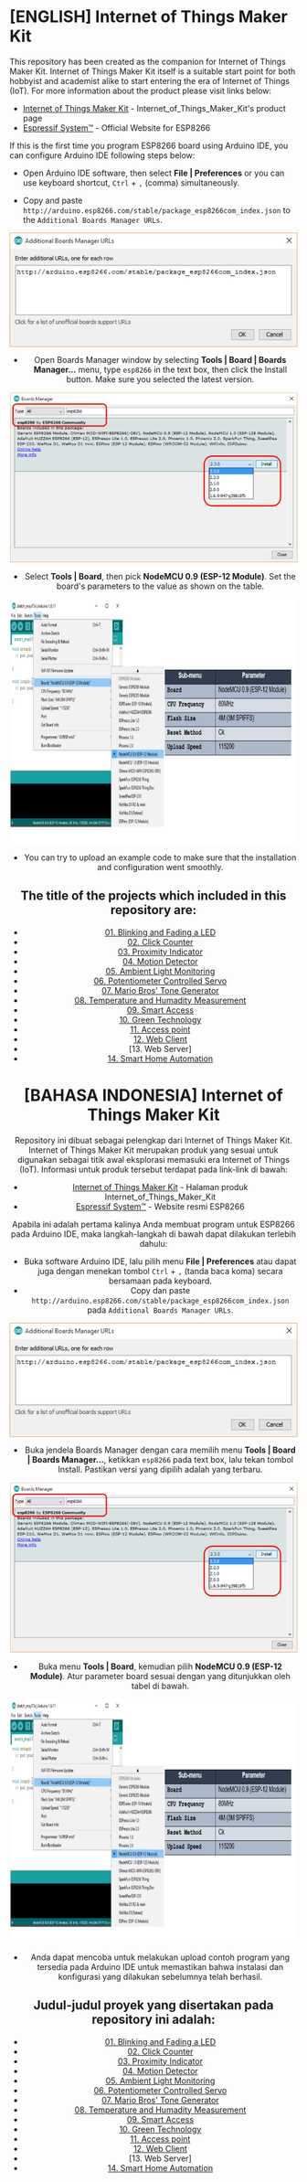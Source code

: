 # [ENGLISH] Internet of Things Maker Kit
This repository has been created as the companion for Internet of Things Maker Kit.
Internet of Things Maker Kit itself is a suitable start point for both hobbyist and academist alike to start entering the era of Internet of Things (IoT).
For more information about the product please visit links below:
* [Internet of Things Maker Kit](http://digiwarestore.com/en/) - Internet_of_Things_Maker_Kit's product page
* [Espressif System™](http://espressif.com/en) - Official Website for ESP8266

If this is the first time you program ESP8266 board using Arduino IDE, you can configure Arduino IDE following steps below:
* Open Arduino IDE software, then select **File | Preferences** or you can use keyboard shortcut, ```Ctrl``` + ```,``` (comma) simultaneously.

* Copy and paste ```http://arduino.esp8266.com/stable/package_esp8266com_index.json``` to the ```Additional Boards Manager URLs```.
 
<div style="text-align:center"><img src="/images/additional_url.png" height="200" align ="center"/><div/>

* Open Boards Manager window by selecting **Tools | Board | Boards Manager...** menu, type ```esp8266``` in the text box, then click the Install button. Make sure you selected the latest version.

<div style="text-align:center"><img src="/images/esp8266_package.PNG" height="300" align ="center"/><div/>

* Select **Tools | Board**, then pick **NodeMCU 0.9 (ESP-12 Module)**. Set the board's parameters to the value as shown on the table.

<img src="/images/configuration_table.PNG" height="430" align ="center">

* You can try to upload an example code to make sure that the installation and configuration went smoothly.

## The title of the projects which included in this repository are:
* [01. Blinking and Fading a LED](/01_Blinking_and_Fading_a_LED)
* [02. Click Counter](/02_Click_Counter)
* [03. Proximity Indicator](/03_Proximity_Indicator)
* [04. Motion Detector](/04_Motion_Detector)
* [05. Ambient Light Monitoring](/05_Ambient_Light_Monitoring)
* [06. Potentiometer Controlled Servo](/06_Potentiometer_Controlled_Servo)
* [07. Mario Bros' Tone Generator](/07_Mario_Bros_Tone_Generator)
* [08. Temperature and Humadity Measurement](/08_Temperature_and_Humidity_Measurement)
* [09. Smart Access](/09_Smart_Access)
* [10. Green Technology](/10_Green_Technology)
* [11. Access point](/11_Access_Point)
* [12. Web Client](/12_Web_Client)
* [13. Web Server]
* [14. Smart Home Automation](/14_Smart_Home_Automation)

# [BAHASA INDONESIA] Internet of Things Maker Kit
Repository ini dibuat sebagai pelengkap dari Internet of Things Maker Kit.
Internet of Things Maker Kit merupakan produk yang sesuai untuk digunakan sebagai titik awal eksplorasi memasuki era Internet of Things (IoT).
Informasi untuk produk tersebut terdapat pada link-link di bawah:
* [Internet of Things Maker Kit](http://digiwarestore.com/en/) - Halaman produk Internet_of_Things_Maker_Kit
* [Espressif System™](http://espressif.com/en) - Website resmi ESP8266 

Apabila ini adalah pertama kalinya Anda membuat program untuk ESP8266 pada Arduino IDE, maka langkah-langkah di bawah dapat dilakukan terlebih dahulu:
* Buka software Arduino IDE, lalu pilih menu **File | Preferences** atau dapat juga dengan menekan tombol ```Ctrl``` + ```,``` (tanda baca koma) secara bersamaan pada keyboard.
* Copy dan paste ```http://arduino.esp8266.com/stable/package_esp8266com_index.json``` pada ```Additional Boards Manager URLs```.

<div style="text-align:center"><img src="/images/additional_url.png" height="200" align ="center"/><div/>

* Buka jendela Boards Manager dengan cara memilih menu **Tools | Board | Boards Manager...**, ketikkan ```esp8266``` pada text box, lalu tekan tombol Install. Pastikan versi yang dipilih adalah yang terbaru.

<div style="text-align:center"><img src="/images/esp8266_package.PNG" height="300" align ="center"/><div/>

* Buka menu **Tools | Board**, kemudian pilih **NodeMCU 0.9 (ESP-12 Module)**. Atur parameter board sesuai dengan yang ditunjukkan oleh tabel di bawah.

<img src="/images/configuration_table.PNG" height="430" align ="center">

* Anda dapat mencoba untuk melakukan upload contoh program yang tersedia pada Arduino IDE untuk memastikan bahwa instalasi dan konfigurasi yang dilakukan sebelumnya telah berhasil.

## Judul-judul proyek yang disertakan pada repository ini adalah:
* [01. Blinking and Fading a LED](/01_Blinking_and_Fading_a_LED)
* [02. Click Counter](/02_Click_Counter)
* [03. Proximity Indicator](/03_Proximity_Indicator)
* [04. Motion Detector](/04_Motion_Detector)
* [05. Ambient Light Monitoring](/05_Ambient_Light_Monitoring)
* [06. Potentiometer Controlled Servo](/06_Potentiometer_Controlled_Servo)
* [07. Mario Bros' Tone Generator](/07_Mario_Bros_Tone_Generator)
* [08. Temperature and Humadity Measurement](/08_Temperature_and_Humidity_Measurement)
* [09. Smart Access](/09_Smart_Access)
* [10. Green Technology](/10_Green_Technology)
* [11. Access point](/11_Access_Point)
* [12. Web Client](/12_Web_Client)
* [13. Web Server]
* [14. Smart Home Automation](/14_Smart_Home_Automation)

